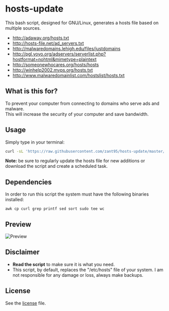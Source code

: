 # hosts-update
This bash script, designed for GNU/Linux, generates a hosts file based on multiple sources.
- http://adaway.org/hosts.txt
- http://hosts-file.net/ad_servers.txt
- http://malwaredomains.lehigh.edu/files/justdomains
- http://pgl.yoyo.org/adservers/serverlist.php?hostformat=nohtml&mimetype=plaintext
- http://someonewhocares.org/hosts/hosts
- http://winhelp2002.mvps.org/hosts.txt
- http://www.malwaredomainlist.com/hostslist/hosts.txt

## What is this for?
To prevent your computer from connecting to domains who serve ads and malware.  
This will increase the security of your computer and save bandwidth.

## Usage
Simply type in your terminal:
```bash
curl -sL 'https://raw.githubusercontent.com/zant95/hosts-update/master/hosts-update' | bash
```

**Note:** be sure to regularly update the hosts file for new additions or download the script and create a scheduled task.

## Dependencies
In order to run this script the system must have the following binaries installed:
```
awk cp curl grep printf sed sort sudo tee wc
```

## Preview
![Preview](https://raw.githubusercontent.com/zant95/hosts-update/master/preview.png)

## Disclaimer
- **Read the script** to make sure it is what you need.
- This script, by default, replaces the "/etc/hosts" file of your system. I am not responsible for any damage or loss, always make backups.

## License
See the [license](https://raw.githubusercontent.com/zant95/hosts-update/master/LICENSE) file.
